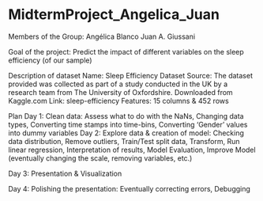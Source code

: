 # MidtermProject_Angelica_Juan

Members of the Group:
Angélica Blanco
Juan A. Giussani

Goal of the project:
Predict the impact of different variables on the sleep efficiency (of our sample)

Description of dataset
Name: Sleep Efficiency Dataset
Source: The dataset provided was collected as part of a study conducted in the UK by a research team from The University of Oxfordshire. Downloaded from Kaggle.com
Link: sleep-efficiency
Features: 15 columns & 452 rows

Plan
Day 1:
Clean data:
	Assess what to do with the NaNs,
	Changing data types,
	Converting time stamps into time-bins,
	Converting ‘Gender’ values into dummy variables
Day 2:
Explore data & creation of model:
	Checking data distribution,
	Remove outliers,
	Train/Test split data,
	Transform,
	Run linear regression,
	Interpretation of results,
	Model Evaluation,
	Improve Model (eventually changing the scale, removing variables, etc.)

Day 3: 
Presentation & Visualization
	

Day 4: 
Polishing the presentation:
	Eventually correcting errors,
	Debugging 
	


